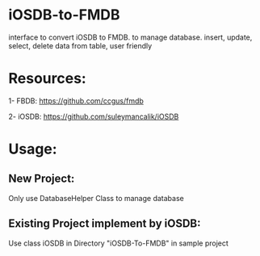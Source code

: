# iOSDB-to-FMDB
interface to convert iOSDB to FMDB. to manage database. insert, update, select, delete data from table, user friendly

# Resources:
1- FBDB:  https://github.com/ccgus/fmdb

2- iOSDB: https://github.com/suleymancalik/iOSDB

# Usage:

## New Project:
Only use DatabaseHelper Class to manage database

## Existing Project implement by iOSDB:
Use class iOSDB in Directory "iOSDB-To-FMDB" in sample project 


